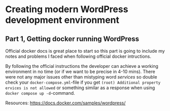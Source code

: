 # Creating modern WordPress development environment

## Part 1, Getting docker running WordPress

Official docker docs is great place to start so this part is going to include my notes and problems I faced when following official docker intructions.

By following the official instructions the developer can achieve a working environment in no time (or if we want to be precise in 4-10 mins). There were not any major issues other than mistyping word *services* so double check your `docker-compose.yml`-file if you get `(root) Additional property ervices is not allowed` or something similar as a response when using `docker compose up -d`-command.

Resources:
https://docs.docker.com/samples/wordpress/